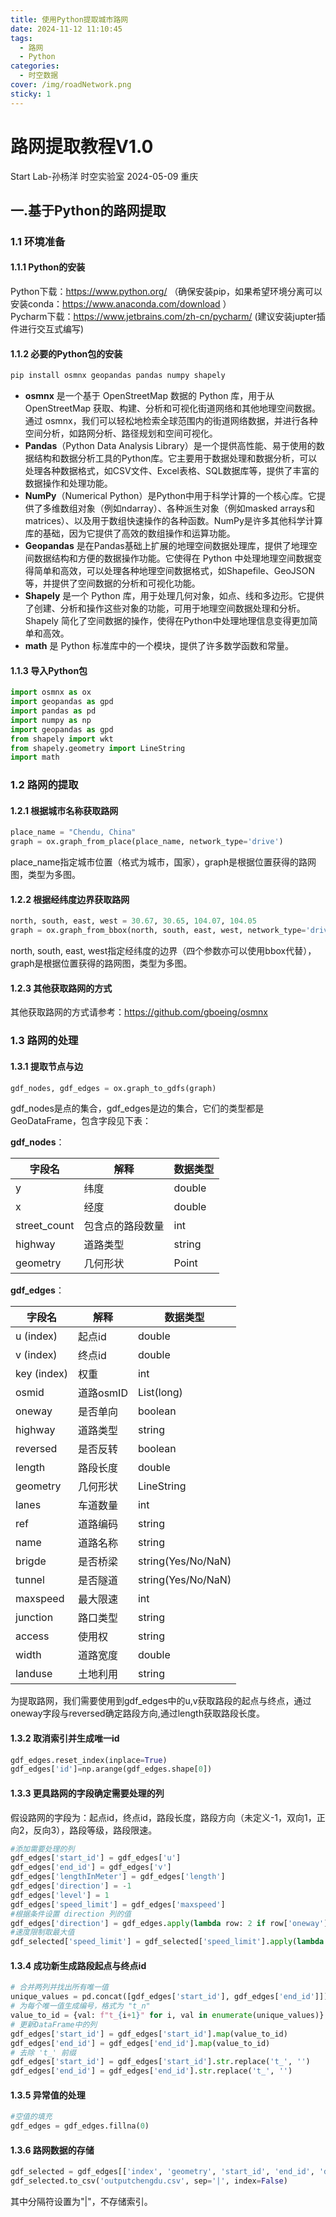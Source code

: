 ```yaml
---
title: 使用Python提取城市路网
date: 2024-11-12 11:10:45
tags:
  - 路网
  - Python
categories: 
  - 时空数据
cover: /img/roadNetwork.png
sticky: 1
---
```

# 路网提取教程V1.0
Start Lab-孙杨洋 时空实验室 2024-05-09 重庆
## 一.基于Python的路网提取
### 1.1 环境准备
#### 1.1.1 Python的安装
Python下载：https://www.python.org/ （确保安装pip，如果希望环境分离可以安装conda：https://www.anaconda.com/download ）\
Pycharm下载：https://www.jetbrains.com/zh-cn/pycharm/ (建议安装jupter插件进行交互式编写)
#### 1.1.2 必要的Python包的安装
```python
pip install osmnx geopandas pandas numpy shapely
```
- **osmnx** 是一个基于 OpenStreetMap 数据的 Python 库，用于从 OpenStreetMap 获取、构建、分析和可视化街道网络和其他地理空间数据。通过 osmnx，我们可以轻松地检索全球范围内的街道网络数据，并进行各种空间分析，如路网分析、路径规划和空间可视化。
- **Pandas**（Python Data Analysis Library）是一个提供高性能、易于使用的数据结构和数据分析工具的Python库。它主要用于数据处理和数据分析，可以处理各种数据格式，如CSV文件、Excel表格、SQL数据库等，提供了丰富的数据操作和处理功能。
- **NumPy**（Numerical Python）是Python中用于科学计算的一个核心库。它提供了多维数组对象（例如ndarray）、各种派生对象（例如masked arrays和matrices）、以及用于数组快速操作的各种函数。NumPy是许多其他科学计算库的基础，因为它提供了高效的数组操作和运算功能。
- **Geopandas** 是在Pandas基础上扩展的地理空间数据处理库，提供了地理空间数据结构和方便的数据操作功能。它使得在 Python 中处理地理空间数据变得简单和高效，可以处理各种地理空间数据格式，如Shapefile、GeoJSON等，并提供了空间数据的分析和可视化功能。
- **Shapely** 是一个 Python 库，用于处理几何对象，如点、线和多边形。它提供了创建、分析和操作这些对象的功能，可用于地理空间数据处理和分析。Shapely 简化了空间数据的操作，使得在Python中处理地理信息变得更加简单和高效。
- **math** 是 Python 标准库中的一个模块，提供了许多数学函数和常量。

#### 1.1.3 导入Python包
```python
import osmnx as ox
import geopandas as gpd
import pandas as pd
import numpy as np
import geopandas as gpd
from shapely import wkt
from shapely.geometry import LineString
import math
```
### 1.2 路网的提取
#### 1.2.1 根据城市名称获取路网
```python
place_name = "Chendu, China"
graph = ox.graph_from_place(place_name, network_type='drive')
```
place_name指定城市位置（格式为城市，国家），graph是根据位置获得的路网图，类型为多图。
#### 1.2.2 根据经纬度边界获取路网
```python
north, south, east, west = 30.67, 30.65, 104.07, 104.05
graph = ox.graph_from_bbox(north, south, east, west, network_type='drive')
```
north, south, east, west指定经纬度的边界（四个参数亦可以使用bbox代替），graph是根据位置获得的路网图，类型为多图。
#### 1.2.3 其他获取路网的方式
其他获取路网的方式请参考：https://github.com/gboeing/osmnx
### 1.3 路网的处理
#### 1.3.1 提取节点与边
```python
gdf_nodes, gdf_edges = ox.graph_to_gdfs(graph)
```
gdf_nodes是点的集合，gdf_edges是边的集合，它们的类型都是GeoDataFrame，包含字段见下表：

**gdf_nodes**：

| 字段名        | 解释            | 数据类型 |
|--------------|-----------------|---------|
| y            | 纬度            | double   |
| x            | 经度            | double   |
| street_count | 包含点的路段数量 | int      |
| highway      | 道路类型        | string   |
| geometry     | 几何形状        | Point    |

**gdf_edges**：

| 字段名        | 解释             | 数据类型  |
|--------------|----------------- |-----------|
| u (index)    | 起点id           | double    |
| v (index)    | 终点id           | double    |
| key (index)  | 权重             | int       |
| osmid        | 道路osmID        | List(long)|
| oneway       | 是否单向         | boolean   |
| highway      | 道路类型         | string    |
| reversed     | 是否反转         | boolean   |
| length       | 路段长度         | double    |
| geometry     | 几何形状         | LineString |
| lanes        | 车道数量         | int       |
| ref          | 道路编码         | string    |
| name         | 道路名称         | string    |
| brigde       | 是否桥梁         | string(Yes/No/NaN) |
| tunnel       | 是否隧道         | string(Yes/No/NaN) |
| maxspeed     | 最大限速         | int       |
| junction     | 路口类型         | string    |
| access       | 使用权           | string    |
| width        | 道路宽度         | double    |
| landuse      | 土地利用         | string    |

为提取路网，我们需要使用到gdf_edges中的u,v获取路段的起点与终点，通过oneway字段与reversed确定路段方向,通过length获取路段长度。

#### 1.3.2 取消索引并生成唯一id
```python
gdf_edges.reset_index(inplace=True)
gdf_edges['id']=np.arange(gdf_edges.shape[0])
```
#### 1.3.3 更具路网的字段确定需要处理的列
假设路网的字段为：起点id，终点id，路段长度，路段方向（未定义-1，双向1，正向2，反向3），路段等级，路段限速。
```python
#添加需要处理的列
gdf_edges['start_id'] = gdf_edges['u']
gdf_edges['end_id'] = gdf_edges['v']
gdf_edges['lengthInMeter'] = gdf_edges['length']
gdf_edges['direction'] = -1
gdf_edges['level'] = 1
gdf_edges['speed_limit'] = gdf_edges['maxspeed']
#根据条件设置 direction 列的值
gdf_edges['direction'] = gdf_edges.apply(lambda row: 2 if row['oneway'] == True and row['reversed'] == False else (3 if row['oneway'] == True and row['reversed'] == True else 1), axis=1)
#速度限制取最大值
gdf_selected['speed_limit'] = gdf_selected['speed_limit'].apply(lambda x: x if isinstance(x, int) else max(x))
```
#### 1.3.4 成功新生成路段起点与终点id
```python
# 合并两列并找出所有唯一值
unique_values = pd.concat([gdf_edges['start_id'], gdf_edges['end_id']]).unique()
# 为每个唯一值生成编号，格式为 "t_n"
value_to_id = {val: f"t_{i+1}" for i, val in enumerate(unique_values)}
# 更新DataFrame中的列
gdf_edges['start_id'] = gdf_edges['start_id'].map(value_to_id)
gdf_edges['end_id'] = gdf_edges['end_id'].map(value_to_id)
# 去除 't_' 前缀
gdf_edges['start_id'] = gdf_edges['start_id'].str.replace('t_', '')
gdf_edges['end_id'] = gdf_edges['end_id'].str.replace('t_', '')
```
#### 1.3.5 异常值的处理
```python
#空值的填充
gdf_edges = gdf_edges.fillna(0)
```
#### 1.3.6 路网数据的存储
```python
gdf_selected = gdf_edges[['index', 'geometry', 'start_id', 'end_id', 'direction', 'level' , 'speed_limit','lengthInMeter']]
gdf_selected.to_csv('outputchengdu.csv', sep='|', index=False)
```
其中分隔符设置为"|"，不存储索引。